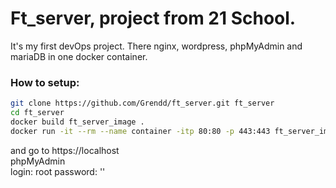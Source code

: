 # Ft_server, project from 21 School.

It's my first devOps project. There nginx, wordpress, phpMyAdmin and mariaDB in one docker container.

### How to setup:
```bash
git clone https://github.com/Grendd/ft_server.git ft_server
cd ft_server
docker build ft_server_image .
docker run -it --rm --name container -itp 80:80 -p 443:443 ft_server_image
```
and go to https://localhost  
phpMyAdmin  
login: root
password: ''
